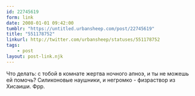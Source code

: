 ```yaml
---
id: 22745619
form: link
date: 2008-01-01 09:42:00
tumblr: "https://untitled.urbansheep.com/post/22745619"
title: "551178752"
linkurl: http://twitter.com/urbansheep/statuses/551178752
tags:
    - post
layout: post-link.njk
---
```

<p>Что делать: с тобой в комнате жертва ночного апноэ, и ты не можешь ей помочь? Силиконовые наушники, и негромко - физраствор из Хисаиши. Фрр.</p>
